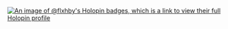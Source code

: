[![An image of @flxhby's Holopin badges, which is a link to view their full Holopin profile](https://holopin.me/flxhby)](https://holopin.io/@flxhby)
<!--
**flxhby/flxhby** is a ✨ _special_ ✨ repository because its `README.md` (this file) appears on your GitHub profile.

Here are some ideas to get you started:

- 🔭 I’m currently working on ...
- 🌱 I’m currently learning ...
- 👯 I’m looking to collaborate on ...
- 🤔 I’m looking for help with ...
- 💬 Ask me about ...
- 📫 How to reach me: ...
- 😄 Pronouns: ...
- ⚡ Fun fact: ...
-->
